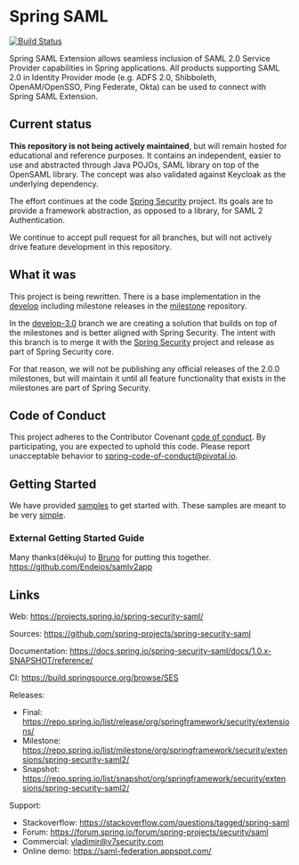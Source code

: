 # Spring SAML

[![Build Status](https://travis-ci.org/spring-projects/spring-security-saml.svg?branch=develop)](https://github.com/spring-projects/spring-security-saml/)

Spring SAML Extension allows seamless inclusion of SAML 2.0 Service Provider capabilities in Spring applications. All products supporting SAML 2.0 in Identity Provider mode (e.g. ADFS 2.0, Shibboleth, OpenAM/OpenSSO, Ping Federate, Okta) can be used to connect with Spring SAML Extension.

## Current status

**This repository is not being actively maintained**, but will remain hosted for educational and reference purposes.
It contains an independent, easier to use and abstracted through Java POJOs, SAML library on top of the OpenSAML library. 
The concept was also validated against Keycloak as the underlying dependency.

The effort continues at the code [Spring Security](https://docs.spring.io/spring-security/site/docs/5.2.0.RELEASE/reference/htmlsingle/#saml2) project.
Its goals are to provide a framework abstraction, as opposed to a library, for SAML 2 Authentication.

We continue to accept pull request for all branches, but will not actively drive feature development
in this repository.

## What it was
This project is being rewritten. There is a base implementation in the 
[develop](https://github.com/spring-projects/spring-security-saml/tree/develop) including 
milestone releases in the [milestone](https://repo.spring.io/milestone/org/springframework/security/extensions/spring-security-saml2-core/)
repository.

In the [develop-3.0](https://github.com/spring-projects/spring-security-saml/tree/develop) branch we are creating a 
solution that builds on top of the milestones and is better aligned with Spring Security.
The intent with this branch is to merge it with the [Spring Security](https://github.com/spring-projects/spring-security) 
project and release as part of Spring Security core.

For that reason, we will not be publishing any official releases of the 2.0.0 milestones, but will maintain it
until all feature functionality that exists in the milestones are part of Spring Security.

## Code of Conduct
This project adheres to the Contributor Covenant [code of conduct](CODE_OF_CONDUCT.adoc).
By participating, you are expected to uphold this code. Please report unacceptable behavior to spring-code-of-conduct@pivotal.io.

## Getting Started

We have provided [samples](https://github.com/spring-projects/spring-security-saml/tree/develop/samples/boot) to get started with. These samples are meant to be very [simple](https://github.com/spring-projects/spring-security-saml/tree/develop/samples/boot).

### External Getting Started Guide
Many thanks(děkuju) to [Bruno](https://github.com/Endeios/) for putting this together.
https://github.com/Endeios/samlv2app

## Links 
Web:
https://projects.spring.io/spring-security-saml/

Sources: https://github.com/spring-projects/spring-security-saml

Documentation: https://docs.spring.io/spring-security-saml/docs/1.0.x-SNAPSHOT/reference/

CI: https://build.springsource.org/browse/SES

Releases:
- Final: https://repo.spring.io/list/release/org/springframework/security/extensions/
- Milestone: https://repo.spring.io/list/milestone/org/springframework/security/extensions/spring-security-saml2/
- Snapshot: https://repo.spring.io/list/snapshot/org/springframework/security/extensions/spring-security-saml2/

Support:
- Stackoverflow: https://stackoverflow.com/questions/tagged/spring-saml
- Forum: https://forum.spring.io/forum/spring-projects/security/saml
- Commercial: vladimir@v7security.com
- Online demo: https://saml-federation.appspot.com/
